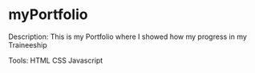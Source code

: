 # myPortfolio

Description:
This is my Portfolio where I showed how my progress in my Traineeship

Tools:
HTML
CSS
Javascript
